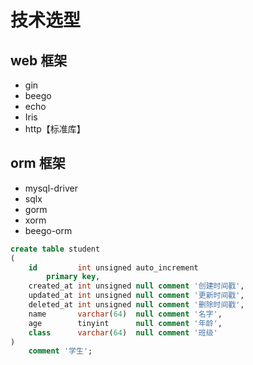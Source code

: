 # 技术选型

## web 框架

- gin
- beego
- echo
- Iris
- http【标准库】

## orm 框架

- mysql-driver
- sqlx
- gorm
- xorm
- beego-orm

```sql
create table student
(
    id         int unsigned auto_increment
        primary key,
    created_at int unsigned null comment '创建时间戳',
    updated_at int unsigned null comment '更新时间戳',
    deleted_at int unsigned null comment '删除时间戳',
    name       varchar(64)  null comment '名字',
    age        tinyint      null comment '年龄',
    class      varchar(64)  null comment '班级'
)
    comment '学生';
```